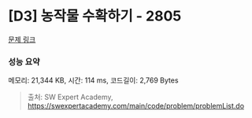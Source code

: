 # [D3] 농작물 수확하기 - 2805 

[문제 링크](https://swexpertacademy.com/main/code/problem/problemDetail.do?contestProbId=AV7GLXqKAWYDFAXB) 

### 성능 요약

메모리: 21,344 KB, 시간: 114 ms, 코드길이: 2,769 Bytes



> 출처: SW Expert Academy, https://swexpertacademy.com/main/code/problem/problemList.do